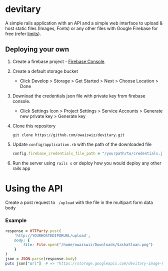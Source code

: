# devitary
A simple rails application with an API and a simple web interface to upload & host static files (Images, Fonts) or any other files with Google Firebase for free (refer [limits](https://firebase.google.com/docs/firestore/quotas)).
## Deploying your own
1. Create a firebase project - [Firebase Console](https://console.firebase.google.com/).
2. Create a default storage bucket
	* Click Develop > Storage > Get Started > Next > Choose Location > Done
3. Download the credentials json file with private key from firebase console.
	* Click Settings Icon > Project Settings > Service Accounts > Generate new private key > Generate key
4. Clone this repository
	
	``` 
	git clone https://github.com/owaiswiz/devitary.git
	```
5. Update ```config/application.rb``` with the path of the downloaded file

	```ruby
	config.firebase_credentials_file_path = "/yourpath/to/credentials.json"
	```
6. Run the server using ```rails s``` or deploy how you would deploy any other rails app

# Using the API
Create a post request to ``` /upload``` with the file in the multipart form data body
### Example
```ruby
response = HTTParty.post(
	'http://YOURHOSTEDIPORURL/upload', 
	body: {
		file: File.open("/home/owaiswiz/Downloads/SashaSloan.png")
	}
)
json = JSON.parse(response.body)
puts json["url"]  # => "https://storage.googleapis.com/devitary-image-host.appspot.com/15828387941719051810-c.png" 
```
